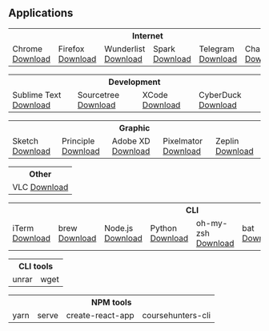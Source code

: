## Applications

<table>
 <tbody>
  <tr>
  	<th colspan="7">Internet</th>
  </tr>
  <tr>
  	<td>Chrome <a target="_blank" href="https://www.google.com/chrome">Download</a></td>
  	<td>Firefox <a target="_blank" href="https://www.mozilla.org/ru/firefox/new">Download</a></td>
  	<td>Wunderlist <a target="_blank" href="https://www.wunderlist.com">Download</a></td>
  	<td>Spark <a target="_blank" href="https://sparkmailapp.com">Download</a></td>
  	<td>Telegram <a target="_blank" href="https://telegram.org">Download</a></td>
  	<td>Charles <a target="_blank" href="https://www.charlesproxy.com">Download</a></td>
  </tr>
 </tbody>
</table>

<table>
 <tbody>
  <tr>
		<th colspan="4">Development</th>
  </tr>
  <tr>
  	<td>Sublime Text <a target="_blank" href="https://www.sublimetext.com">Download</a></td>
  	<td>Sourcetree <a target="_blank" href="https://www.sourcetreeapp.com">Download</a></td>
  	<td>XCode <a target="_blank" href="https://developer.apple.com/xcode">Download</a></td>
  	<td>CyberDuck <a target="_blank" href="https://cyberduck.io">Download</a></td>
  </tr>
 </tbody>
</table>

<table>
 <tbody>
  <tr>
		<th colspan="5">Graphic</th>
  </tr>
  <tr>
  	<td>Sketch <a target="_blank" href="https://www.sketchapp.com">Download</a></td>
  	<td>Principle <a target="_blank" href="http://principleformac.com">Download</a></td>
  	<td>Adobe XD <a target="_blank" href="https://www.adobe.com/products/xd.html">Download</a></td>
  	<td>Pixelmator <a target="_blank" href="https://www.pixelmator.com/pro">Download</a></td>
  	<td>Zeplin <a target="_blank" href="https://support.zeplin.io/quick-start/downloading-mac-and-windows-apps">Download</a></td>
  </tr>
 </tbody>
</table>

<table>
 <tbody>
  <tr>
		<th colspan="1">Other</th>
  </tr>
  <tr>
  	<td>VLC <a target="_blank" href="https://www.videolan.org/index.html">Download</a></td>
  </tr>
 </tbody>
</table>

<table>
 <tbody>
  <tr>
		<th colspan="9">CLI</th>
  </tr>
  <tr>
		<td>iTerm <a target="_blank" href="https://www.iterm2.com">Download</a></td>
		<td>brew <a target="_blank" href="https://brew.sh/index_ru">Download</a></td>
		<td>Node.js <a target="_blank" href="https://nodejs.org/en">Download</a></td>
		<td>Python <a target="_blank" href="https://www.python.org">Download</a></td>
		<td>oh-my-zsh <a target="_blank" href="https://github.com/robbyrussell/oh-my-zsh#via-wget">Download</a></td>
		<td>bat <a target="_blank" href="https://github.com/sharkdp/bat">Download</a></td>
		<td>Heroku <a target="_blank" href="https://devcenter.heroku.com/articles/heroku-cli">Download</a></td>
		<td>ngrok <a target="_blank" href="https://ngrok.com">Download</a></td>
  </tr>
 </tbody>
</table>

<table>
 <tbody>
  <tr>
		<th colspan="2">CLI tools</th>
  </tr>
  <tr>
		<td>unrar</td>
		<td>wget</td>
  </tr>
 </tbody>
</table>

<table>
 <tbody>
  <tr>
		<th colspan="4">NPM tools</th>
	</tr>
  <tr>
		<td>yarn</td>
		<td>serve</td>
		<td>create-react-app</td>
		<td>coursehunters-cli</td>
  </tr>
 </tbody>
</table>

